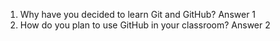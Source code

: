 1. Why have you decided to learn Git and GitHub?
Answer 1
2. How do you plan to use GitHub in your classroom?
Answer 2
